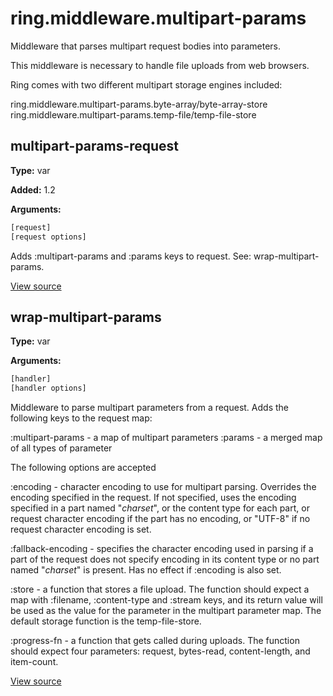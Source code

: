 # ring.middleware.multipart-params


Middleware that parses multipart request bodies into parameters.

This middleware is necessary to handle file uploads from web browsers.

Ring comes with two different multipart storage engines included:

  ring.middleware.multipart-params.byte-array/byte-array-store
  ring.middleware.multipart-params.temp-file/temp-file-store

## multipart-params-request
**Type:** var

**Added:** 1.2


**Arguments:**
```clojure
[request]
[request options]
```
Adds :multipart-params and :params keys to request.
See: wrap-multipart-params.

[View source](http://github.com/ring-clojure/ring/blob/1.8.1/ring-core/src/ring/middleware/multipart_params.clj#L111)
## wrap-multipart-params
**Type:** var



**Arguments:**
```clojure
[handler]
[handler options]
```
Middleware to parse multipart parameters from a request. Adds the
following keys to the request map:

:multipart-params - a map of multipart parameters
:params           - a merged map of all types of parameter

The following options are accepted

:encoding          - character encoding to use for multipart parsing.
                     Overrides the encoding specified in the request. If not
                     specified, uses the encoding specified in a part named
                     "_charset_", or the content type for each part, or
                     request character encoding if the part has no encoding,
                     or "UTF-8" if no request character encoding is set.

:fallback-encoding - specifies the character encoding used in parsing if a
                     part of the request does not specify encoding in its
                     content type or no part named "_charset_" is present.
                     Has no effect if :encoding is also set.

:store             - a function that stores a file upload. The function
                     should expect a map with :filename, :content-type and
                     :stream keys, and its return value will be used as the
                     value for the parameter in the multipart parameter map.
                     The default storage function is the temp-file-store.

:progress-fn       - a function that gets called during uploads. The
                     function should expect four parameters: request,
                     bytes-read, content-length, and item-count.

[View source](http://github.com/ring-clojure/ring/blob/1.8.1/ring-core/src/ring/middleware/multipart_params.clj#L136)